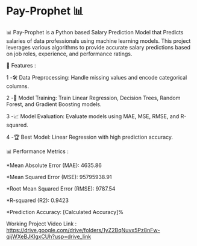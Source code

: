 # Pay-Prophet 📊

📊 Pay-Prophet is a Python based Salary Prediction Model that Predicts salaries of data professionals using machine learning models. This project leverages various algorithms to provide accurate salary predictions based on job roles, experience, and performance ratings.

🔧 Features : 

1 -🛠 Data Preprocessing: Handle missing values and encode categorical columns.

2 -🤖 Model Training: Train Linear Regression, Decision Trees, Random Forest, and Gradient Boosting models.

3 -📈 Model Evaluation: Evaluate models using MAE, MSE, RMSE, and R-squared.

4 -🏆 Best Model: Linear Regression with high prediction accuracy.



📊 Performance Metrics : 

*Mean Absolute Error (MAE): 4635.86

*Mean Squared Error (MSE): 95795938.91

*Root Mean Squared Error (RMSE): 9787.54

*R-squared (R2): 0.9423

*Prediction Accuracy: [Calculated Accuracy]%



Working Project Video Link : https://drive.google.com/drive/folders/1yZ2BqNuvx5Pz8nFw-qijWXeBJKlgxCUh?usp=drive_link
